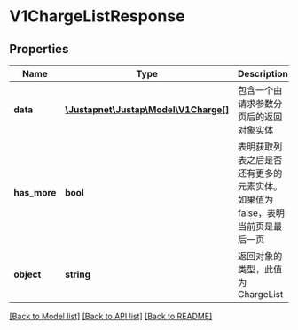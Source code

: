 # V1ChargeListResponse

## Properties
Name | Type | Description | Notes
------------ | ------------- | ------------- | -------------
**data** | [**\Justapnet\Justap\Model\V1Charge[]**](V1Charge.md) | 包含一个由请求参数分页后的返回对象实体 | [optional] 
**has_more** | **bool** | 表明获取列表之后是否还有更多的元素实体。如果值为 false，表明当前页是最后一页 | [optional] [default to false]
**object** | **string** | 返回对象的类型，此值为 ChargeList | [optional] 

[[Back to Model list]](../README.md#documentation-for-models) [[Back to API list]](../README.md#documentation-for-api-endpoints) [[Back to README]](../README.md)


